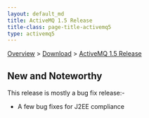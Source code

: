 ```yaml
---
layout: default_md
title: ActiveMQ 1.5 Release 
title-class: page-title-activemq5
type: activemq5
---
```


[Overview](overview) > [Download](download) > [ActiveMQ 1.5 Release](activemq-15-release)

New and Noteworthy
------------------

This release is mostly a bug fix release:-

*   A few bug fixes for J2EE compliance